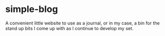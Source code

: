 # simple-blog
A convenient little website to use as a journal, or in my case, a bin for the stand up bits I come up with as I continue to develop my set.
